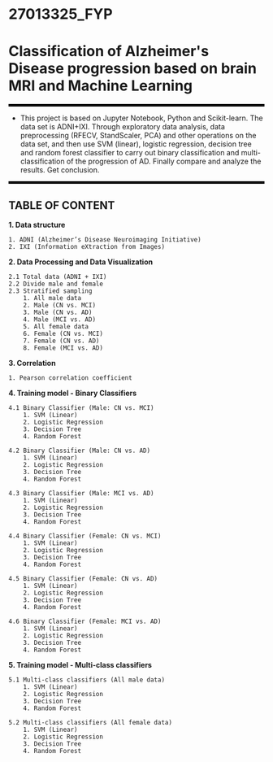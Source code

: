# 27013325_FYP

# Classification of Alzheimer's Disease progression based on brain MRI and Machine Learning


<hr style="border:2px solid black"> </hr>

- This project is based on Jupyter Notebook, Python and Scikit-learn. The data set is ADNI+IXI. Through exploratory data analysis, data preprocessing (RFECV, StandScaler, PCA) and other operations on the data set, and then use SVM (linear), logistic regression, decision tree and random forest classifier to carry out binary classification and multi-classification of the progression of AD. Finally compare and analyze the results. Get conclusion.

<hr style="border:2px solid black"> </hr>


## TABLE OF CONTENT
__1. Data structure__

    1. ADNI (Alzheimer’s Disease Neuroimaging Initiative)
    2. IXI (Information eXtraction from Images)
    
__2. Data Processing and Data Visualization__

    2.1 Total data (ADNI + IXI)
    2.2 Divide male and female
    2.3 Stratified sampling
        1. All male data
        2. Male (CN vs. MCI)
        3. Male (CN vs. AD)
        4. Male (MCI vs. AD)
        5. All female data
        6. Female (CN vs. MCI)
        7. Female (CN vs. AD)
        8. Female (MCI vs. AD)
        
__3. Correlation__

    1. Pearson correlation coefficient

__4. Training model - Binary Classifiers__
    
    4.1 Binary Classifier (Male: CN vs. MCI)
        1. SVM (Linear)
        2. Logistic Regression
        3. Decision Tree
        4. Random Forest
        
    4.2 Binary Classifier (Male: CN vs. AD)
        1. SVM (Linear)
        2. Logistic Regression
        3. Decision Tree
        4. Random Forest
    
    4.3 Binary Classifier (Male: MCI vs. AD)
        1. SVM (Linear)
        2. Logistic Regression
        3. Decision Tree
        4. Random Forest
    
    4.4 Binary Classifier (Female: CN vs. MCI)
        1. SVM (Linear)
        2. Logistic Regression
        3. Decision Tree
        4. Random Forest
        
    4.5 Binary Classifier (Female: CN vs. AD)
        1. SVM (Linear)
        2. Logistic Regression
        3. Decision Tree
        4. Random Forest
    
    4.6 Binary Classifier (Female: MCI vs. AD)
        1. SVM (Linear)
        2. Logistic Regression
        3. Decision Tree
        4. Random Forest
        
__5. Training model - Multi-class classifiers__

    5.1 Multi-class classifiers (All male data)
        1. SVM (Linear)
        2. Logistic Regression
        3. Decision Tree
        4. Random Forest
        
    5.2 Multi-class classifiers (All female data)
        1. SVM (Linear)
        2. Logistic Regression
        3. Decision Tree
        4. Random Forest
